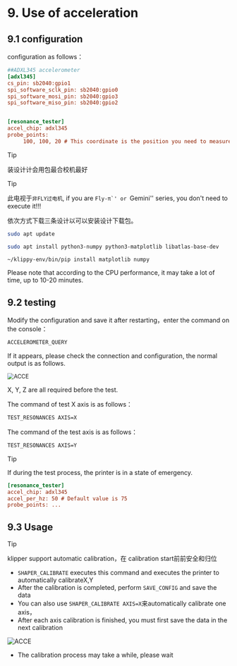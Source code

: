 # 9. Use of acceleration

## 9.1 configuration

configuration as follows：

```cfg
##ADXL345 accelerometer
[adxl345]
cs_pin: sb2040:gpio1
spi_software_sclk_pin: sb2040:gpio0
spi_software_mosi_pin: sb2040:gpio3
spi_software_miso_pin: sb2040:gpio2


[resonance_tester]
accel_chip: adxl345
probe_points:
     100, 100, 20 # This coordinate is the position you need to measure, generally for hot bed middle
```

> [!TIP]
> 装设计计会用包最合校机最好

> [!TIP]
> 此电视于``非FLY过电机``, if you are ``Fly-π`' or ``Gemini'' series, you don't need to execute it!!!

依次方式下载三条设计以可以安装设计下载包。

```bash
sudo apt update
```

```bash
sudo apt install python3-numpy python3-matplotlib libatlas-base-dev
```

```bash
~/klippy-env/bin/pip install matplotlib numpy
```

Please note that according to the CPU performance, it may take a lot of time, up to 10-20 minutes.

## 9.2 testing

Modify the configuration and save it after restarting，enter the command on the console：

```bash
ACCELEROMETER_QUERY
```

If it appears, please check the connection and configuration, the normal output is as follows.

<img src="../../images/adv/accele/acc4.png" alt="ACCE" title=":no-zooom" style="zoom:90%;" />

X, Y, Z are all required before the test.

The command of test X axis is as follows：

```bash
TEST_RESONANCES AXIS=X
```

The command of the test axis is as follows：

```bash
TEST_RESONANCES AXIS=Y
```

> [!TIP]
> If during the test process, the printer is in a state of emergency.

```cfg
[resonance_tester]
accel_chip: adxl345
accel_per_hz: 50 # Default value is 75
probe_points: ...
```

## 9.3 Usage

> [!TIP]
> klipper support automatic calibration，在 calibration start前前安全和归位

* `SHAPER_CALIBRATE` executes this command and executes the printer to automatically calibrateX,Y
* After the calibration is completed, perform `SAVE_CONFIG` and save the data
* You can also use `SHAPER_CALIBRATE AXIS=X`来automatically calibrate one axis，
* After each axis calibration is finished, you must first save the data in the next calibration

![ACCE](../../images/adv/accele/acc5.png ":no-zooom")

* The calibration process may take a while, please wait
